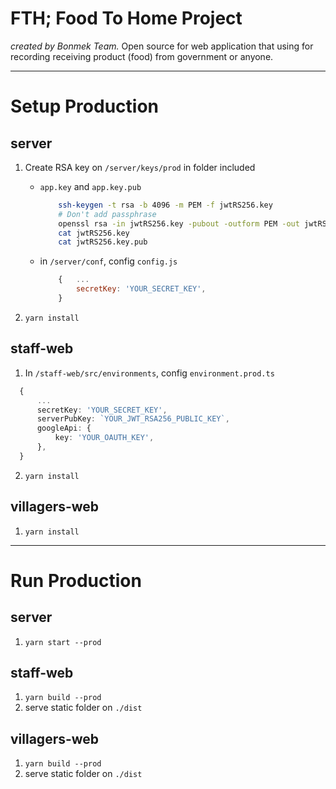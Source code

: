 # FTH; Food To Home Project
*created by Bonmek Team.*
Open source for web application that using for recording receiving product (food) from government or anyone.

-----------

# Setup Production
## server
1. Create RSA key on `/server/keys/prod` in folder included
    - `app.key` and `app.key.pub`

         ```sh
             ssh-keygen -t rsa -b 4096 -m PEM -f jwtRS256.key
             # Don't add passphrase
             openssl rsa -in jwtRS256.key -pubout -outform PEM -out jwtRS256.key.pub
             cat jwtRS256.key
             cat jwtRS256.key.pub
         ```
    - in `/server/conf`, config `config.js`
         ```js
             {   ...
                 secretKey: 'YOUR_SECRET_KEY',
             }
         ```
2. `yarn install`
## staff-web
1. In `/staff-web/src/environments`, config `environment.prod.ts` 
  ```ts
    {
        ...
        secretKey: 'YOUR_SECRET_KEY',
        serverPubKey: `YOUR_JWT_RSA256_PUBLIC_KEY`,
        googleApi: {
            key: 'YOUR_OAUTH_KEY',
        },
    }
  ```
2. `yarn install`

## villagers-web
1. `yarn install`

---------
# Run Production
## server
1. `yarn start --prod`
   
## staff-web
1. `yarn build --prod`
2. serve static folder on `./dist`

## villagers-web
1. `yarn build --prod`
2. serve static folder on `./dist`
